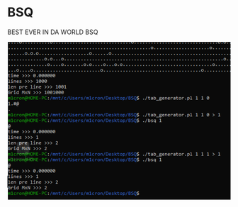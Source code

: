 # BSQ
BEST EVER IN DA WORLD BSQ



![Image alt](https://github.com/m1cron/BSQ/raw/master/screens/image.png)
